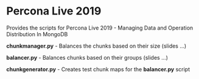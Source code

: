# Percona Live 2019

Provides the scripts for Percona Live 2019 - Managing Data and Operation Distribution In MongoDB
  
**chunkmanager.py** - Balances the chunks based on their size (slides ...)

**balancer.py** - Balances chunks based on their groups (slides ...)

**chunkgenerator.py**	- Creates test chunk maps for the **balancer.py** script
